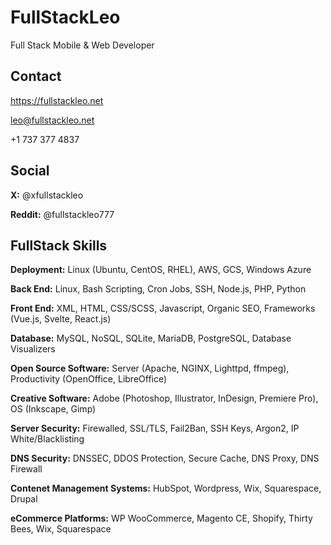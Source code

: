 # FullStackLeo

Full Stack Mobile & Web Developer

## Contact

https://fullstackleo.net

leo@fullstackleo.net

+1 737 377 4837

## Social

**X:** @xfullstackleo

**Reddit:** @fullstackleo777

## FullStack Skills

**Deployment:** Linux (Ubuntu, CentOS, RHEL), AWS, GCS, Windows Azure

**Back End:** Linux, Bash Scripting, Cron Jobs, SSH, Node.js, PHP, Python

**Front End:** XML, HTML, CSS/SCSS, Javascript, Organic SEO, Frameworks (Vue.js, Svelte, React.js)

**Database:** MySQL, NoSQL, SQLite, MariaDB, PostgreSQL, Database Visualizers

**Open Source Software:** Server (Apache, NGINX, Lighttpd, ffmpeg), Productivity (OpenOffice, LibreOffice)

**Creative Software:** Adobe (Photoshop, Illustrator, InDesign, Premiere Pro), OS (Inkscape, Gimp)

**Server Security:** Firewalled, SSL/TLS, Fail2Ban, SSH Keys, Argon2, IP White/Blacklisting

**DNS Security:** DNSSEC, DDOS Protection, Secure Cache, DNS Proxy, DNS Firewall

**Contenet Management Systems:** HubSpot, Wordpress, Wix, Squarespace, Drupal

**eCommerce Platforms:** WP WooCommerce, Magento CE, Shopify, Thirty Bees, Wix, Squarespace

